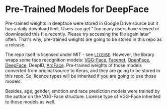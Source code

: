 # Pre-Trained Models for DeepFace

Pre-trained weights in deepface were stored in Google Drive source but it has a daily download limit. Users can get "Too many users have viewed or downloaded this file recently. Please try accessing the file again later" often. That's why, pre-trained weights are going to be stored in this repo as a release.

The repo itself is licensed under MIT - see [`LICENSE`](https://github.com/serengil/deepface_models/blob/main/LICENSE). However, the library wraps some face recognition models: [VGG-Face](http://www.robots.ox.ac.uk/~vgg/software/vgg_face/), [Facenet](https://github.com/davidsandberg/facenet/blob/master/LICENSE.md), [OpenFace](https://github.com/cmusatyalab/openface/blob/master/LICENSE), [DeepFace](https://github.com/swghosh/DeepFace), DeepID, [ArcFace](https://github.com/leondgarse/Keras_insightface/blob/master/LICENSE). Pre-trained weights of those models converted from original source to Keras, and they are going to be stored in this repo. So, licence types will be inherited if you are going to use those models.

Besides, age, gender, emotion and race prediction models were trained by the author on the VGG-Face structure. License type of VGG-Face inherited to those models as well.
